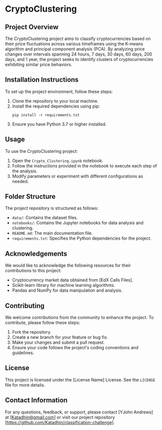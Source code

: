 # CryptoClustering

## Project Overview
The CryptoClustering project aims to classify cryptocurrencies based on their price fluctuations across various timeframes using the K-means algorithm and principal component analysis (PCA). By analyzing price changes over intervals spanning 24 hours, 7 days, 30 days, 60 days, 200 days, and 1 year, the project seeks to identify clusters of cryptocurrencies exhibiting similar price behaviors.

## Installation Instructions
To set up the project environment, follow these steps:
1. Clone the repository to your local machine.
2. Install the required dependencies using pip:
   ```
   pip install -r requirements.txt
   ```
3. Ensure you have Python 3.7 or higher installed.

## Usage
To use the CryptoClustering project:
1. Open the `Crypto_Clustering.ipynb` notebook.
2. Follow the instructions provided in the notebook to execute each step of the analysis.
3. Modify parameters or experiment with different configurations as needed.

## Folder Structure
The project repository is structured as follows:
- `data/`: Contains the dataset files.
- `notebooks/`: Contains the Jupyter notebooks for data analysis and clustering.
- `README.md`: The main documentation file.
- `requirements.txt`: Specifies the Python dependencies for the project.

## Acknowledgements
We would like to acknowledge the following resources for their contributions to this project:
- Cryptocurrency market data obtained from [EdX Calls Files].
- Scikit-learn library for machine learning algorithms.
- Pandas and NumPy for data manipulation and analysis.

## Contributing
We welcome contributions from the community to enhance the project. To contribute, please follow these steps:
1. Fork the repository.
2. Create a new branch for your feature or bug fix.
3. Make your changes and submit a pull request.
4. Ensure your code follows the project's coding conventions and guidelines.

## License
This project is licensed under the [License Name] License. See the `LICENSE` file for more details.

## Contact Information
For any questions, feedback, or support, please contact [YJohn Andrews] at [Katadhin@gmail.com] or visit our project repository [https://github.com/Katadhin/classification-challenge].

